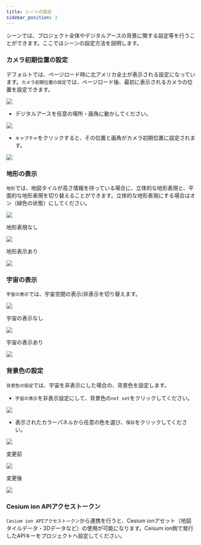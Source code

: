 ```yaml
---
title: シーンの設定
sidebar_position: 2
---
```


シーンでは、プロジェクト全体やデジタルアースの背景に関する設定等を行うことができます。ここではシーンの設定方法を説明します。

### カメラ初期位置の設定

デフォルトでは、ページロード時に北アメリカ全土が表示される設定になっています。`カメラ初期位置の設定`では、ページロード後、最初に表示されるカメラの位置を設定できます。

![](./img/3_001.png)

- デジタルアースを任意の場所・画角に動かしてください。

![](./img/3_002.png)

- `キャプチャ`をクリックすると、その位置と画角がカメラ初期位置に設定されます。

![](./img/3_003.png)

### 地形の表示

`地形`では、地図タイルが高さ情報を持っている場合に、立体的な地形表現と、平面的な地形表現を切り替えることができます。立体的な地形表現にする場合はオン（緑色の状態）にしてください。

![](./img/3_004.png)

地形表現なし

![](./img/3_005.png)

地形表示あり

![](./img/3_006.png)

### 宇宙の表示

`宇宙の表示`では、宇宙空間の表示/非表示を切り替えます。

![](./img/3_007.png)

宇宙の表示なし

![](./img/3_008.png)

宇宙の表示あり

![](./img/3_009.png)

### 背景色の設定

`背景色の設定`では、宇宙を非表示にした場合の、背景色を設定します。

- `宇宙の表示`を非表示設定にして、背景色の`not set`をクリックしてください。

![](./img/3_010.png)

- 表示されたカラーパネルから任意の色を選び、`保存`をクリックしてください。

![](./img/3_011.png)

変更前

![](./img/3_012.png)

変更後

![](./img/3_013.png)

### Cesium ion APIアクセストークン


`Cesium ion APIアクセストークン`から連携を行うと、Cesium ionアセット（地図タイルデータ・3Dデータなど）の使用が可能になります。Ceisum ion側で発行したAPIキーをプロジェクトへ設定してください。